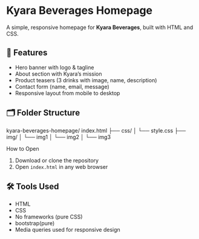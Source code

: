 # Kyara Beverages Homepage

A simple, responsive homepage for **Kyara Beverages**, built with HTML and CSS.

## 🔧 Features

- Hero banner with logo & tagline
- About section with Kyara’s mission
- Product teasers (3 drinks with image, name, description)
- Contact form (name, email, message)
- Responsive layout from mobile to desktop

## 🗂 Folder Structure

kyara-beverages-homepage/
index.html
├── css/
│ └── style.css
├── img/
│ └── img1
│ └── img2
│ └── img3


 How to Open

1. Download or clone the repository
2. Open `index.html` in any web browser

## 🛠 Tools Used

- HTML
- CSS
- No frameworks (pure CSS)
- bootstrap(pure)
- Media queries used for responsive design
